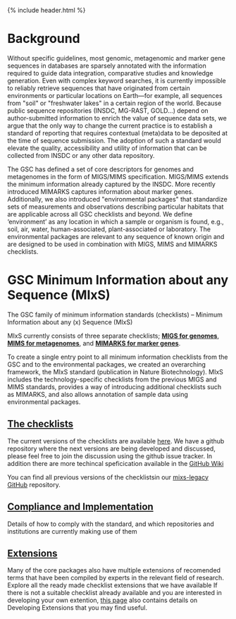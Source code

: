 {% include header.html %}
 
# Background

Without specific guidelines, most genomic, metagenomic and marker gene sequences in databases are sparsely annotated with the information required to guide data integration, comparative studies and knowledge generation. Even with complex keyword searches, it is currently impossible to reliably retrieve sequences that have originated from certain environments or particular locations on Earth—for example, all sequences from "soil" or "freshwater lakes" in a certain region of the world. Because public sequence repositories (INSDC, MG-RAST, GOLD...) depend on author-submitted information to enrich the value of sequence data sets, we argue that the only way to change the current practice is to establish a standard of reporting that requires contextual (meta)data to be deposited at the time of sequence submission. The adoption of such a standard would elevate the quality, accessibility and utility of information that can be collected from INSDC or any other data repository.

The GSC has defined a set of core descriptors for genomes and metagenomes in the form of MIGS/MIMS specification. MIGS/MIMS extends the minimum information already captured by the INSDC. More recently introduced MIMARKS captures information about marker genes. Additionally, we also introduced "environmental packages" that standardize sets of measurements and observations describing particular habitats that are applicable across all GSC checklists and beyond. We define ‘environment’ as any location in which a sample or organism is found, e.g., soil, air, water, human-associated, plant-associated or laboratory. The environmental packages are relevant to any sequence of known origin and are designed to be used in combination with MIGS, MIMS and MIMARKS checklists.

# GSC Minimum Information about any Sequence (MIxS)

The GSC family of minimum information standards (checklists) – Minimum Information about any (x) Sequence (MIxS)

MIxS currently consists of three separate checklists; **[MIGS for genomes](https://pubmed.ncbi.nlm.nih.gov/18464787 "MIGS/MIMS")**, **[MIMS for metagenomes](https://pubmed.ncbi.nlm.nih.gov/18479204/ "MIGS/MIMS")**, and [**MIMARKS for marker genes**](https://pubmed.ncbi.nlm.nih.gov/21552244/).

To create a single entry point to all minimum information checklists from the GSC and to the environmental packages, we created an overarching framework, the MIxS standard (publication in Nature Biotechnology). MIxS includes the technology-specific checklists from the previous MIGS and MIMS standards, provides a way of introducing additional checklists such as MIMARKS, and also allows annotation of sample data using environmental packages.

## [The checklists](/gensc.github.io/pages/standards/mixs.md)
The current versions of the checklists are available [here](/gensc.github.io/pages/standards/mixs.md). 
We have a github repository where the next versions are being developed and discussed, please feel free to join the discussion using the github issue tracker.
In addition there are more techincal speficication available in the [GitHub Wiki](https://github.com/GenomicsStandardsConsortium/mixs/wiki)

You can find all previous versions of the checklistsin our [mixs-legacy GitHub](https://github.com/GenomicsStandardsConsortium/mixs-legacy) repository.

## [Compliance and Implementation](/gensc.github.io/pages/standards/compliance.md)
Details of how to comply with the standard, and which repositories and institutions are currently making use of them

## [Extensions](/gensc.github.io/pages/standards/mixs-ext-and-profiles.md)
Many of the core packages also have multiple extensions of recomended terms that have been compiled by experts in the relevant field of research. Explore all the ready made checklist extensions that we have available
If there is not a suitable checklist already available and you are interested in developing your own extention, [this page](/gensc.github.io/pages/standards/mixs-ext-and-profiles.md) also contains details on Developing Extensions that you may find useful.


